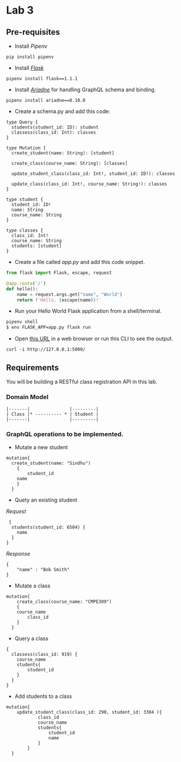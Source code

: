 # Lab 3

## Pre-requisites

* Install _Pipenv_

```
pip install pipenv
```

* Install _[Flask](https://palletsprojects.com/p/flask/)_

```
pipenv install flask==1.1.1
```
* Install _[Ariadne](https://ariadnegraphql.org/docs/flask-integration.html)_ for handling GraphQL schema and binding.

```
pipenv install ariadne==0.10.0
```

* Create a schema.py and add this code:

```
type Query {
  students(student_id: ID): student
  classess(class_id: Int): classes
}

type Mutation {
  create_student(name: String): [student]

  create_class(course_name: String): [classes]

  update_student_class(class_id: Int!, student_id: ID!): classes

  update_class(class_id: Int!, course_name: String!): classes
}

type student {
  student_id: ID!
  name: String
  course_name: String
}

type classes {
  class_id: Int!
  course_name: String
  students: [student]
}

```

* Create a file called _app.py_ and add this code snippet.

```python
from flask import Flask, escape, request

@app.route('/')
def hello():
    name = request.args.get("name", "World")
    return f'Hello, {escape(name)}!'
```

* Run your Hello World Flask application from a shell/terminal.

```sh
pipenv shell
$ env FLASK_APP=app.py flask run
```

* Open [this URL](http://127.0.0.1:5000/) in a web browser or run this CLI to see the output.

```
curl -i http://127.0.0.1:5000/
```

## Requirements

You will be building a RESTful class registration API in this lab.

### Domain Model

```
|-------|               |---------|
| Class |* ---------- * | Student |
|-------|               |---------|
```

### GraphQL operations to be implemented.

* Mutate a new student

```
mutation{
  create_student(name: "Sindhu")
    {
      	student_id
	name
    }
  }
```

* Quety an existing student

_Request_

```
 {
  students(student_id: 6504) {
    name
  }
}
```

_Response_

```
{
    "name" : "Bob Smith"
}
```

* Mutate a class

```
mutation{
    create_class(course_name: "CMPE309")
    {
	course_name
      	class_id
    }
  }
```

* Query a class

```
{
  classess(class_id: 919) {
  	course_name
    students{
    	student_id
    }
  }
}
```

* Add students to a class

```
mutation{
	update_student_class(class_id: 290, student_id: 3384 ){
       		class_id
      		course_name
      		students{
        		student_id
          		name
        	}
    	}
  }
```



